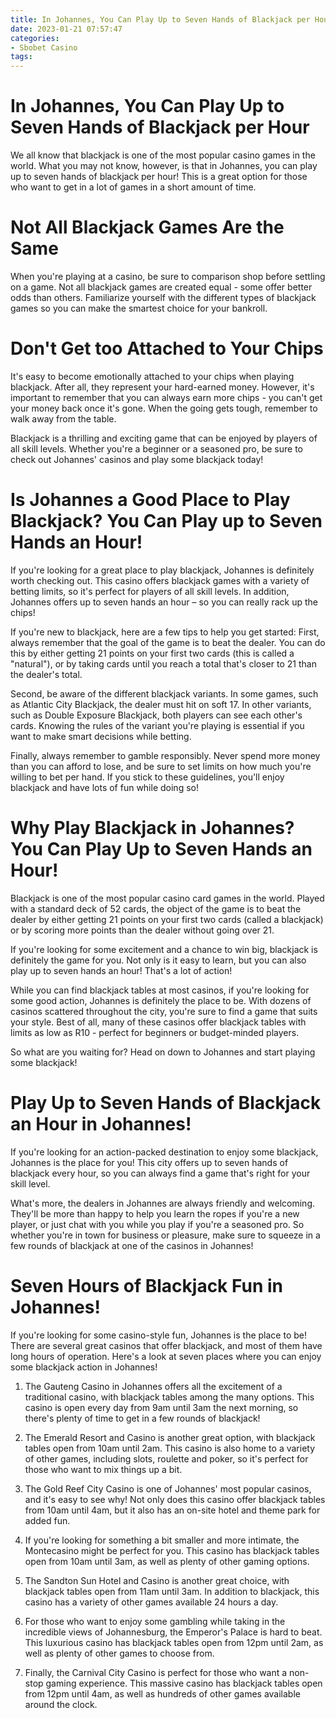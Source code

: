 ```yaml
---
title: In Johannes, You Can Play Up to Seven Hands of Blackjack per Hour
date: 2023-01-21 07:57:47
categories:
- Sbobet Casino
tags:
---
```



#  In Johannes, You Can Play Up to Seven Hands of Blackjack per Hour

We all know that blackjack is one of the most popular casino games in the world. What you may not know, however, is that in Johannes, you can play up to seven hands of blackjack per hour! This is a great option for those who want to get in a lot of games in a short amount of time.

# Not All Blackjack Games Are the Same

When you're playing at a casino, be sure to comparison shop before settling on a game. Not all blackjack games are created equal - some offer better odds than others. Familiarize yourself with the different types of blackjack games so you can make the smartest choice for your bankroll.

# Don't Get too Attached to Your Chips

It's easy to become emotionally attached to your chips when playing blackjack. After all, they represent your hard-earned money. However, it's important to remember that you can always earn more chips - you can't get your money back once it's gone. When the going gets tough, remember to walk away from the table.

Blackjack is a thrilling and exciting game that can be enjoyed by players of all skill levels. Whether you're a beginner or a seasoned pro, be sure to check out Johannes' casinos and play some blackjack today!

#  Is Johannes a Good Place to Play Blackjack? You Can Play up to Seven Hands an Hour!

If you're looking for a great place to play blackjack, Johannes is definitely worth checking out. This casino offers blackjack games with a variety of betting limits, so it's perfect for players of all skill levels. In addition, Johannes offers up to seven hands an hour – so you can really rack up the chips!

If you're new to blackjack, here are a few tips to help you get started: First, always remember that the goal of the game is to beat the dealer. You can do this by either getting 21 points on your first two cards (this is called a "natural"), or by taking cards until you reach a total that's closer to 21 than the dealer's total.

Second, be aware of the different blackjack variants. In some games, such as Atlantic City Blackjack, the dealer must hit on soft 17. In other variants, such as Double Exposure Blackjack, both players can see each other's cards. Knowing the rules of the variant you're playing is essential if you want to make smart decisions while betting.

Finally, always remember to gamble responsibly. Never spend more money than you can afford to lose, and be sure to set limits on how much you're willing to bet per hand. If you stick to these guidelines, you'll enjoy blackjack and have lots of fun while doing so!

#  Why Play Blackjack in Johannes? You Can Play Up to Seven Hands an Hour!

Blackjack is one of the most popular casino card games in the world. Played with a standard deck of 52 cards, the object of the game is to beat the dealer by either getting 21 points on your first two cards (called a blackjack) or by scoring more points than the dealer without going over 21.

If you're looking for some excitement and a chance to win big, blackjack is definitely the game for you. Not only is it easy to learn, but you can also play up to seven hands an hour! That's a lot of action!

While you can find blackjack tables at most casinos, if you're looking for some good action, Johannes is definitely the place to be. With dozens of casinos scattered throughout the city, you're sure to find a game that suits your style. Best of all, many of these casinos offer blackjack tables with limits as low as R10 - perfect for beginners or budget-minded players.

So what are you waiting for? Head on down to Johannes and start playing some blackjack!

#  Play Up to Seven Hands of Blackjack an Hour in Johannes!

If you're looking for an action-packed destination to enjoy some blackjack, Johannes is the place for you! This city offers up to seven hands of blackjack every hour, so you can always find a game that's right for your skill level.

What's more, the dealers in Johannes are always friendly and welcoming. They'll be more than happy to help you learn the ropes if you're a new player, or just chat with you while you play if you're a seasoned pro. So whether you're in town for business or pleasure, make sure to squeeze in a few rounds of blackjack at one of the casinos in Johannes!

#  Seven Hours of Blackjack Fun in Johannes!

If you're looking for some casino-style fun, Johannes is the place to be! There are several great casinos that offer blackjack, and most of them have long hours of operation. Here's a look at seven places where you can enjoy some blackjack action in Johannes!

1. The Gauteng Casino in Johannes offers all the excitement of a traditional casino, with blackjack tables among the many options. This casino is open every day from 9am until 3am the next morning, so there's plenty of time to get in a few rounds of blackjack!

2. The Emerald Resort and Casino is another great option, with blackjack tables open from 10am until 2am. This casino is also home to a variety of other games, including slots, roulette and poker, so it's perfect for those who want to mix things up a bit.

3. The Gold Reef City Casino is one of Johannes' most popular casinos, and it's easy to see why! Not only does this casino offer blackjack tables from 10am until 4am, but it also has an on-site hotel and theme park for added fun.

4. If you're looking for something a bit smaller and more intimate, the Montecasino might be perfect for you. This casino has blackjack tables open from 10am until 3am, as well as plenty of other gaming options.

5. The Sandton Sun Hotel and Casino is another great choice, with blackjack tables open from 11am until 3am. In addition to blackjack, this casino has a variety of other games available 24 hours a day.

6. For those who want to enjoy some gambling while taking in the incredible views of Johannesburg, the Emperor's Palace is hard to beat. This luxurious casino has blackjack tables open from 12pm until 2am, as well as plenty of other games to choose from.

7. Finally, the Carnival City Casino is perfect for those who want a non-stop gaming experience. This massive casino has blackjack tables open from 12pm until 4am, as well as hundreds of other games available around the clock.